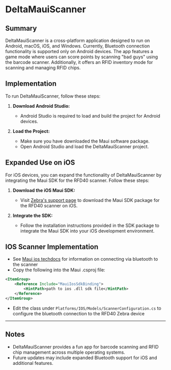 # DeltaMauiScanner

## Summary
DeltaMauiScanner is a cross-platform application designed to run on Android, macOS, iOS, and Windows. Currently, Bluetooth connection functionality is supported only on Android devices. The app features a game mode where users can score points by scanning "bad guys" using the barcode scanner. Additionally, it offers an RFID inventory mode for scanning and managing RFID chips.

## Implementation
To run DeltaMauiScanner, follow these steps:

1. **Download Android Studio:**
   - Android Studio is required to load and build the project for Android devices.

2. **Load the Project:**
   - Make sure you have downloaded the Maui software package.
   - Open Android Studio and load the DeltaMauiScanner project.

## Expanded Use on iOS
For iOS devices, you can expand the functionality of DeltaMauiScanner by integrating the Maui SDK for the RFD40 scanner. Follow these steps:

1. **Download the iOS Maui SDK:**
   - Visit [Zebra's support page](https://www.zebra.com/us/en/support-downloads/software/mobile-computer-software/rfid-reader-maui-ios.html) to download the Maui SDK package for the RFD40 scanner on iOS.

2. **Integrate the SDK:**
   - Follow the installation instructions provided in the SDK package to integrate the Maui SDK into your iOS development environment.

## IOS Scanner Implementation

   - See [Maui ios techdocs](https://techdocs.zebra.com/dcs/rfid/maui-ios/getting-started/) for information on connecting via bluetooth to the scanner
   - Copy the following into the Maui .csproj file:

```xml
<ItemGroup>
    <Reference Include="MauiIosSdkBinding">
        <HintPath>path to ios .dll sdk file</HintPath>
    </Reference>
</ItemGroup>
```

   - Edit the class under `Platforms/IOS/Models/ScannerConfiguration.cs` to configure the bluetooth connection to the RFD40 Zebra device

   ---

## Notes
   - DeltaMauiScanner provides a fun app for barcode scanning and RFID chip management across multiple operating systems.
   - Future updates may include expanded Bluetooth support for iOS and additional features.
